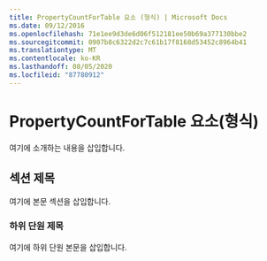 ```yaml
---
title: PropertyCountForTable 요소 (형식) | Microsoft Docs
ms.date: 09/12/2016
ms.openlocfilehash: 71e1ee9d3de6d06f512181ee50b69a377130bbe2
ms.sourcegitcommit: 0907b8c6322d2c7c61b17f8168d53452c8964b41
ms.translationtype: MT
ms.contentlocale: ko-KR
ms.lasthandoff: 08/05/2020
ms.locfileid: "87780912"
---
```

# <a name="propertycountfortable-element-format"></a>PropertyCountForTable 요소(형식)

여기에 소개하는 내용을 삽입합니다.

## <a name="section-heading"></a>섹션 제목

여기에 본문 섹션을 삽입합니다.

### <a name="subsection-heading"></a>하위 단원 제목

여기에 하위 단원 본문을 삽입합니다.
